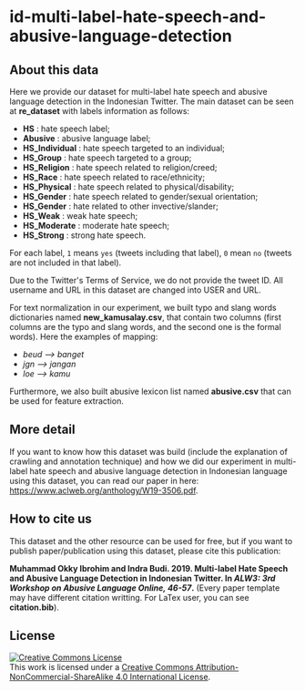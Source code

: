 # id-multi-label-hate-speech-and-abusive-language-detection

## About this data

Here we provide our dataset for multi-label hate speech and abusive language detection in the Indonesian Twitter. The main dataset can be seen at **re_dataset** with labels information as follows:

- **HS** : hate speech label;
- **Abusive** : abusive language label;
- **HS_Individual** : hate speech targeted to an individual;
- **HS_Group** : hate speech targeted to a group;
- **HS_Religion** : hate speech related to religion/creed;
- **HS_Race** : hate speech related to race/ethnicity;
- **HS_Physical** : hate speech related to physical/disability;
- **HS_Gender** : hate speech related to gender/sexual orientation;
- **HS_Gender** : hate related to other invective/slander;
- **HS_Weak** : weak hate speech;
- **HS_Moderate** : moderate hate speech;
- **HS_Strong** : strong hate speech.

For each label, `1` means `yes` (tweets including that label), `0` mean `no` (tweets are not included in that label).

Due to the Twitter's Terms of Service, we do not provide the tweet ID. All username and URL in this dataset are changed into USER and URL.

For text normalization in our experiment, we built typo and slang words dictionaries named **new_kamusalay.csv**, that contain two columns (first columns are the typo and slang words, and the second one is the formal words). Here the examples of mapping:

- _beud --> banget_
- _jgn --> jangan_
- _loe --> kamu_

Furthermore, we also built abusive lexicon list named **abusive.csv** that can be used for feature extraction.

## More detail

If you want to know how this dataset was build (include the explanation of crawling and annotation technique) and how we did our experiment in multi-label hate speech and abusive language detection in Indonesian language using this dataset, you can read our paper in here: https://www.aclweb.org/anthology/W19-3506.pdf.

## How to cite us

This dataset and the other resource can be used for free, but if you want to publish paper/publication using this dataset, please cite this publication:

**Muhammad Okky Ibrohim and Indra Budi. 2019. Multi-label Hate Speech and Abusive Language Detection in Indonesian Twitter. In _ALW3: 3rd Workshop on Abusive Language Online, 46-57_.** (Every paper template may have different citation writting. For LaTex user, you can see **citation.bib**).

## License

<a rel="license" href="http://creativecommons.org/licenses/by-nc-sa/4.0/"><img alt="Creative Commons License" style="border-width:0" src="https://i.creativecommons.org/l/by-nc-sa/4.0/88x31.png" /></a><br />This work is licensed under a <a rel="license" href="http://creativecommons.org/licenses/by-nc-sa/4.0/">Creative Commons Attribution-NonCommercial-ShareAlike 4.0 International License</a>.

